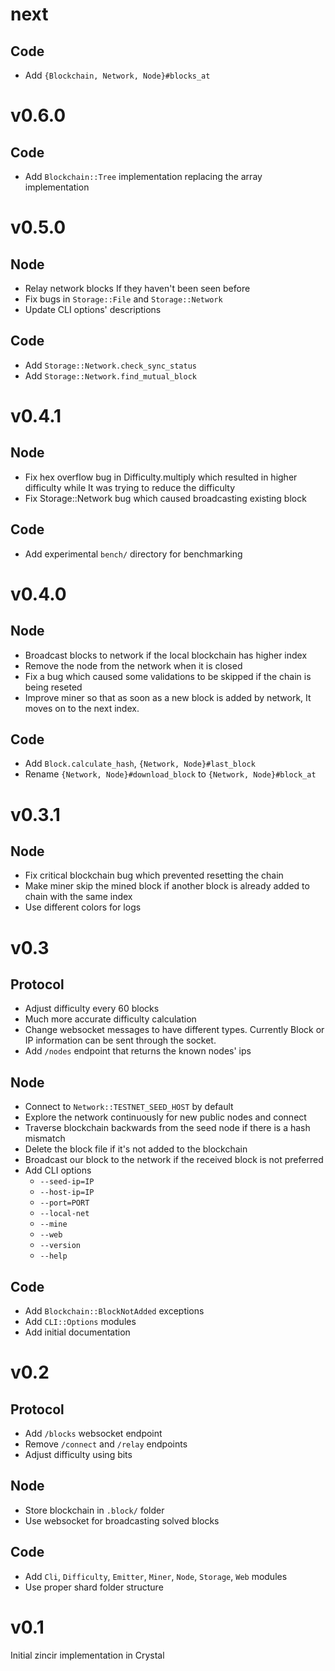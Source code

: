 # next

## Code
- Add `{Blockchain, Network, Node}#blocks_at`

# v0.6.0

## Code
- Add `Blockchain::Tree` implementation replacing the array implementation

# v0.5.0

## Node

- Relay network blocks If they haven't been seen before
- Fix bugs in `Storage::File` and `Storage::Network`
- Update CLI options' descriptions

## Code

- Add `Storage::Network.check_sync_status`
- Add `Storage::Network.find_mutual_block`

# v0.4.1

## Node

- Fix hex overflow bug in Difficulty.multiply which resulted in higher
  difficulty while It was trying to reduce the difficulty
- Fix Storage::Network bug which caused broadcasting existing block

## Code

- Add experimental `bench/` directory for benchmarking

# v0.4.0

## Node

- Broadcast blocks to network if the local blockchain has higher index
- Remove the node from the network when it is closed
- Fix a bug which caused some validations to be skipped if the chain is being reseted
- Improve miner so that as soon as a new block is added by network, It moves on
  to the next index.

## Code

- Add `Block.calculate_hash`, `{Network, Node}#last_block`
- Rename `{Network, Node}#download_block` to `{Network, Node}#block_at`

# v0.3.1

## Node

- Fix critical blockchain bug which prevented resetting the chain
- Make miner skip the mined block if another block is already added to chain with the
  same index
- Use different colors for logs

# v0.3

## Protocol

- Adjust difficulty every 60 blocks
- Much more accurate difficulty calculation
- Change websocket messages to have different types. Currently Block or IP information
  can be sent through the socket.
- Add `/nodes` endpoint that returns the known nodes' ips

## Node

- Connect to `Network::TESTNET_SEED_HOST` by default
- Explore the network continuously for new public nodes and connect
- Traverse blockchain backwards from the seed node if there is a hash mismatch
- Delete the block file if it's not added to the blockchain
- Broadcast our block to the network if the received block is not preferred
- Add CLI options
  * `--seed-ip=IP`
  * `--host-ip=IP`
  * `--port=PORT`
  * `--local-net`
  * `--mine`
  * `--web`
  * `--version`
  * `--help`

## Code

- Add `Blockchain::BlockNotAdded` exceptions
- Add `CLI::Options` modules
- Add initial documentation

# v0.2

## Protocol

- Add `/blocks` websocket endpoint
- Remove `/connect` and `/relay` endpoints
- Adjust difficulty using bits

## Node

- Store blockchain in `.block/` folder
- Use websocket for broadcasting solved blocks

## Code

- Add `Cli`, `Difficulty`, `Emitter`, `Miner`, `Node`, `Storage`, `Web` modules
- Use proper shard folder structure

# v0.1

Initial zincir implementation in Crystal

